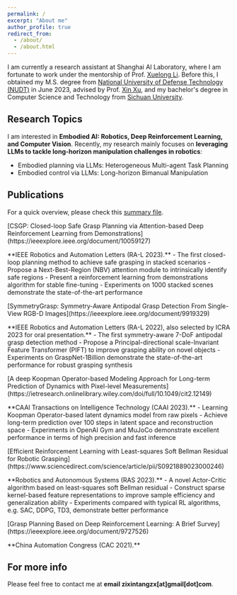 ```yaml
---
permalink: /
excerpt: "About me"
author_profile: true
redirect_from: 
  - /about/
  - /about.html
---
```



I am currently a research assistant at Shanghai AI Laboratory, where I am fortunate to work under the mentorship of Prof. [Xuelong Li](https://iopen.nwpu.edu.cn/info/1329/1171.htm). Before this, I obtained my M.S. degree from [National University of Defense Technology (NUDT)](https://www.nudt.edu.cn) in June 2023, advised by Prof. [Xin Xu](https://xueshu.baidu.com/scholarID/CN-B7736SUJ), and my bachelor's degree in Computer Science and Technology from [Sichuan University](https://www.scu.edu.cn).
    


Research Topics
------  
I am interested in <b>Embodied AI: Robotics, Deep Reinforcement Learning, and Computer Vision</b>.
Recently, my research mainly focuses on <b>leveraging LLMs to tackle long-horizon manipulation challenges in robotics</b>:
+ Embodied planning via LLMs: Heterogeneous Multi-agent Task Planning
+ Embodied control via LLMs: Long-horizon Bimanual Manipulation


Publications
------
For a quick overview, please check this [summary file](https://Zixin-Tang.github.io/assets/pub/Online_Summary_material.pdf).

<p>[CSGP: Closed-loop Safe Grasp Planning via Attention-based Deep Reinforcement Learning from Demonstrations](https://ieeexplore.ieee.org/document/10059127)</p>
**IEEE Robotics and Automation Letters (RA-L 2023).**
- The first closed-loop planning method to achieve safe grasping in stacked scenarios
- Propose a Next-Best-Region (NBV) attention module to intrinsically identify safe regions
- Present a reinforcement learning from demonstrations algorithm for stable fine-tuning
- Experiments on 1000 stacked scenes demonstrate the state-of-the-art performance

<p>[SymmetryGrasp: Symmetry-Aware Antipodal Grasp Detection From Single-View 
RGB-D Images](https://ieeexplore.ieee.org/document/9919329)</p>
**IEEE Robotics and Automation Letters (RA-L 2022), also selected by ICRA 2023 for oral presentation.**
- The first symmetry-aware 7-DoF antipodal grasp detection method
- Propose a Principal-directional scale-Invariant Feature Transformer (PIFT) to improve grasping ability on novel objects
- Experiments on GraspNet-1Billion demonstrate the state-of-the-art performance for robust grasping synthesis

<p>[A deep Koopman Operator-based Modeling Approach for Long-term Prediction of 
Dynamics with Pixel-level Measurements](https://ietresearch.onlinelibrary.wiley.com/doi/full/10.1049/cit2.12149)</p> 
**CAAI Transactions on Intelligence Technology (CAAI 2023).**
- Learning Koopman Operator-based latent dynamics model from raw pixels
- Achieve long-term prediction over 100 steps in latent space and reconstruction space
- Experiments in OpenAI Gym and MuJoCo demonstrate excellent performance in terms of high precision and fast inference

<p>[Efficient Reinforcement Learning with Least-squares Soft Bellman Residual for Robotic Grasping](https://www.sciencedirect.com/science/article/pii/S0921889023000246)</p> 
**Robotics and Autonomous Systems (RAS 2023).**
- A novel Actor-Critic algorithm based on least-squares soft Bellman residual
- Construct sparse kernel-based feature representations to improve sample efficiency and generalization ability
- Experiments compared with typical RL algorithms, e.g. SAC, DDPG, TD3, demonstrate better performance 

<p>[Grasp Planning Based on Deep Reinforcement Learning: A Brief Survey](https://ieeexplore.ieee.org/document/9727526)</p>
**China Automation Congress (CAC 2021).**



For more info
------
Please feel free to contact me at **email zixintangzx[at]gmail[dot]com**.
